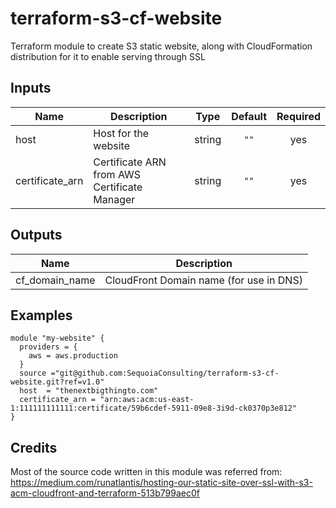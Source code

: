 # terraform-s3-cf-website
Terraform module to create S3 static website, along with CloudFormation distribution for it to enable serving through SSL

## Inputs

| Name | Description | Type | Default | Required |
|------|-------------|:----:|:-----:|:-----:|
| host |  Host for the website | string | `""` | yes |
| certificate\_arn | Certificate ARN from AWS Certificate Manager | string | `""` | yes |

## Outputs

| Name | Description |
|------|-------------|
| cf\_domain\_name | CloudFront Domain name (for use in DNS) |

## Examples

```hcl
module "my-website" {
  providers = {
    aws = aws.production
  }
  source ="git@github.com:SequoiaConsulting/terraform-s3-cf-website.git?ref=v1.0"
  host  = "thenextbigthingto.com"
  certificate_arn = "arn:aws:acm:us-east-1:111111111111:certificate/59b6cdef-5911-09e8-3i9d-ck0370p3e812"
}
```
## Credits
Most of the source code written in this module was referred from:
https://medium.com/runatlantis/hosting-our-static-site-over-ssl-with-s3-acm-cloudfront-and-terraform-513b799aec0f
